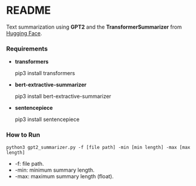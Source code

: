 # README #

Text summarization using **GPT2** and the **TransformerSummarizer** from [Hugging Face](https://huggingface.co/).

### Requirements ###

*	**transformers**

    pip3 install transformers

*	**bert-extractive-summarizer**

    pip3 install bert-extractive-summarizer

*	**sentencepiece**

    pip3 install sentencepiece

### How to Run ###

    python3 gpt2_summarizer.py -f [file path] -min [min length] -max [max length]

*	-f: file path.
*	-min: minimum summary length.
*	-max: maximum summary length (float).
